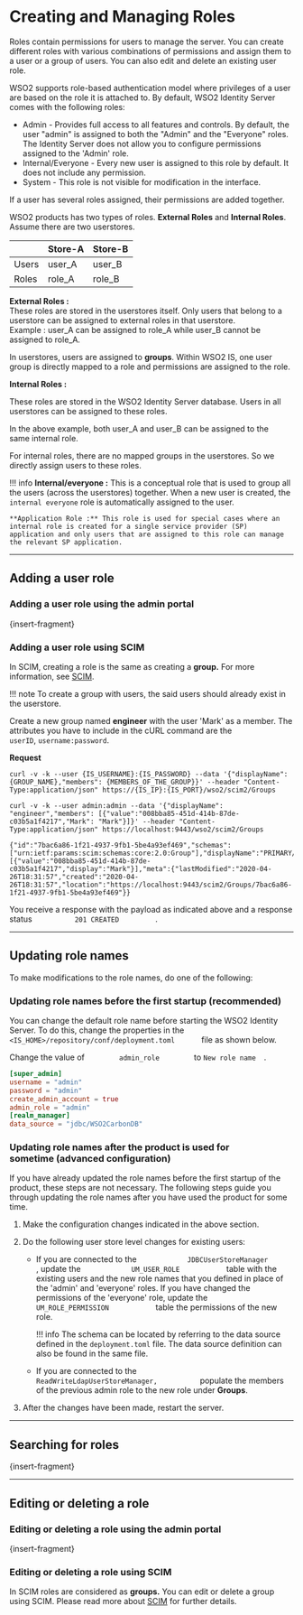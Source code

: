 # Creating and Managing Roles

Roles contain permissions for users to manage the server. You can create different roles with various combinations of permissions and assign them to a user or a group of users. You can also edit and delete an existing user role.

WSO2 supports role-based authentication model where privileges of a user are based on the role it is attached to. By default, WSO2 Identity Server comes with the following roles:

- Admin - Provides full access to all features and controls. By default, the user "admin" is assigned to both the "Admin" and the "Everyone" roles. The Identity Server does not allow you to configure permissions assigned to the 'Admin' role.
- Internal/Everyone - Every new user is assigned to this role by default. It does not include any permission.
- System - This role is not visible for modification in the interface. 

If a user has several roles assigned, their permissions are added together.

WSO2 products has two types of roles. **External Roles** and **Internal
Roles**. Assume there are two userstores.

<table>
<thead>
<tr class="header">
<th><br />
</th>
<th><strong>Store-A</strong></th>
<th><strong>Store-B</strong></th>
</tr>
</thead>
<tbody>
<tr class="odd">
<td>Users</td>
<td>user_A</td>
<td>user_B</td>
</tr>
<tr class="even">
<td>Roles</td>
<td>role_A</td>
<td>role_B</td>
</tr>
</tbody>
</table>

**External Roles :**  
These roles are stored in the userstores itself. Only users that belong to a userstore can be assigned to
external roles in that userstore.  
Example : user\_A can be assigned to role\_A while user\_B cannot be assigned to role\_A.

In userstores, users are assigned to **groups**. Within WSO2 IS, one user group is directly mapped to a role and permissions are assigned to the role.
  
**Internal Roles :**

These roles are stored in the WSO2 Identity Server database. Users in all userstores can be assigned to
these roles.

In the above example, both user\_A and user\_B can be assigned to the same internal role.

For internal roles, there are no mapped groups in the userstores. So we
directly assign users to these roles.

!!! info 
    **Internal/everyone :** This is a conceptual role that is used to group
    all the users (across the userstores) together. When a new user is created, the `internal everyone` role is automatically assigned to the user.

    **Application Role :** This role is used for special cases where an internal role is created for a single service provider (SP) application and only users that are assigned to this role can manage the relevant SP application.

---

## Adding a user role

### Adding a user role using the admin portal

{insert-fragment}

### Adding a user role using SCIM

In SCIM, creating a role is the same as creating a **group.** For more information, see
    [SCIM](insert-scim2-concept).

!!! note
    To create a group with users, the said users should already exist in the userstore.
    

Create a new group named **engineer** with the user 'Mark' as a member. The attributes you have to include in the cURL command are the `userID`, `username:password`.

**Request**

``` curl
curl -v -k --user {IS_USERNAME}:{IS_PASSWORD} --data '{"displayName": {GROUP_NAME},"members": {MEMBERS_OF_THE_GROUP}}' --header "Content-Type:application/json" https://{IS_IP}:{IS_PORT}/wso2/scim2/Groups
```

``` tab="Sample Request"
curl -v -k --user admin:admin --data '{"displayName": "engineer","members": [{"value":"008bba85-451d-414b-87de-c03b5a1f4217","Mark": "Mark"}]}' --header "Content-Type:application/json" https://localhost:9443/wso2/scim2/Groups
```

``` tab="Sample Response"
{"id":"7bac6a86-1f21-4937-9fb1-5be4a93ef469","schemas":["urn:ietf:params:scim:schemas:core:2.0:Group"],"displayName":"PRIMARY/engineer","members":[{"value":"008bba85-451d-414b-87de-c03b5a1f4217","display":"Mark"}],"meta":{"lastModified":"2020-04-26T18:31:57","created":"2020-04-26T18:31:57","location":"https://localhost:9443/scim2/Groups/7bac6a86-1f21-4937-9fb1-5be4a93ef469"}}
```

You receive a response with the payload as indicated above and a
response status `           201 CREATED          `.

---

## Updating role names
To make modifications to the role names, do one of the following:

### Updating role names before the first startup (recommended)

You can change the default role name before starting the WSO2 Identity
Server. To do this, change the properties in the
`         <IS_HOME>/repository/conf/deployment.toml       ` file as shown below.

Change the value of `         admin_role         ` to ` New role name   `. 

```toml
[super_admin]
username = "admin"
password = "admin"
create_admin_account = true
admin_role = "admin"
[realm_manager]
data_source = "jdbc/WSO2CarbonDB"
```

### Updating role names after the product is used for sometime (advanced configuration)

If you have already updated the role names before the first startup of
the product, these steps are not necessary. The following steps guide
you through updating the role names after you have used the product for
some time.

1.  Make the configuration changes indicated in the above
    section.
2.  Do the following user store level changes for existing users:  
    -   If you are connected to the
        `             JDBCUserStoreManager            `, update the
        `             UM_USER_ROLE            ` table with the existing
        users and the new role names that you defined in place of the
        'admin' and 'everyone' roles. If you have changed the
        permissions of the 'everyone' role, update the
        `             UM_ROLE_PERMISSION            ` table the
        permissions of the new role.

        !!! info 
            The schema can be located by referring to the data source
            defined in the `deployment.toml` file. The data source definition
            can also be found in the same file. 

    -   If you are connected to the
        `            ReadWriteLdapUserStoreManager,           `
        populate the members of the previous admin role to the new
        role under **Groups**.

3.  After the changes have been made, restart the server.

---

## Searching for roles

{insert-fragment}

---

## Editing or deleting a role

### Editing or deleting a role using the admin portal

{insert-fragment}

### Editing or deleting a role using SCIM

In SCIM roles are considered as **groups.** You can edit or delete a
group using SCIM. Please read more about
[SCIM](insert-scim2-concept) for further
details.



